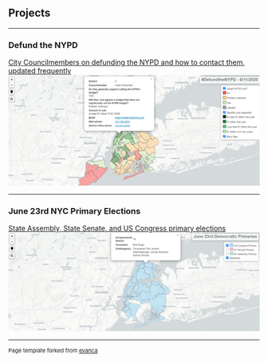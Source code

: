 ## Projects

---

### Defund the NYPD 

[City Councilmembers on defunding the NYPD and how to contact them, updated frequently](https://miranda-adams.github.io/defund-nypd/)
<img src="images/defund_preview.PNG?raw=true"/>


---

### June 23rd NYC Primary Elections

[State Assembly, State Senate, and US Congress primary elections](https://miranda-adams.github.io/primary-map/)
<img src="images/primary_preview.PNG?raw=true"/>


---

<p style="font-size:11px">Page template forked from <a href="https://github.com/evanca/quick-portfolio">evanca</a></p>
<!-- Remove above link if you don't want to attibute -->
